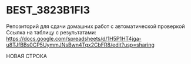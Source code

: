 # BEST_3823B1FI3
Репозиторий для сдачи домашних работ с автоматической проверкой
Ссылка на таблицу с результатами: https://docs.google.com/spreadsheets/d/1H5P1HT4jga-u8TJfBBs0CP5UymmJNsBwn4Tqx2CbFR8/edit?usp=sharing


НОВАЯ СТРОКА
